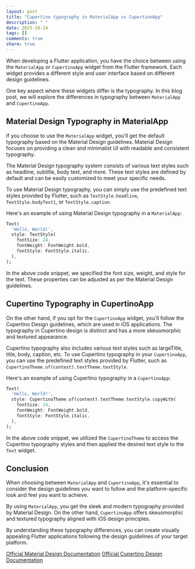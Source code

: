 ```yaml
---
layout: post
title: "Cupertino typography in MaterialApp vs CupertinoApp"
description: " "
date: 2023-10-24
tags: []
comments: true
share: true
---
```


When developing a Flutter application, you have the choice between using the `MaterialApp` or `CupertinoApp` widget from the Flutter framework. Each widget provides a different style and user interface based on different design guidelines.

One key aspect where these widgets differ is the typography. In this blog post, we will explore the differences in typography between `MaterialApp` and `CupertinoApp`.

## Material Design Typography in MaterialApp

If you choose to use the `MaterialApp` widget, you'll get the default typography based on the Material Design guidelines. Material Design focuses on providing a clean and minimalist UI with readable and consistent typography.

The Material Design typography system consists of various text styles such as headline, subtitle, body text, and more. These text styles are defined by default and can be easily customized to meet your specific needs.

To use Material Design typography, you can simply use the predefined text styles provided by Flutter, such as `TextStyle.headline`, `TextStyle.bodyText1`, or `TextStyle.caption`.

Here's an example of using Material Design typography in a `MaterialApp`:

```dart
Text(
  'Hello, World!',
  style: TextStyle(
    fontSize: 24,
    fontWeight: FontWeight.bold,
    fontStyle: FontStyle.italic,
  ),
);
```

In the above code snippet, we specified the font size, weight, and style for the text. These properties can be adjusted as per the Material Design guidelines.

## Cupertino Typography in CupertinoApp

On the other hand, if you opt for the `CupertinoApp` widget, you'll follow the Cupertino Design guidelines, which are used in iOS applications. The typography in Cupertino design is distinct and has a more skeuomorphic and textured appearance.

Cupertino typography also includes various text styles such as largeTitle, title, body, caption, etc. To use Cupertino typography in your `CupertinoApp`, you can use the predefined text styles provided by Flutter, such as `CupertinoTheme.of(context).textTheme.textStyle`.

Here's an example of using Cupertino typography in a `CupertinoApp`:

```dart
Text(
  'Hello, World!',
  style: CupertinoTheme.of(context).textTheme.textStyle.copyWith(
    fontSize: 24,
    fontWeight: FontWeight.bold,
    fontStyle: FontStyle.italic,
  ),
);
```

In the above code snippet, we utilized the `CupertinoTheme` to access the Cupertino typography styles and then applied the desired text style to the `Text` widget.

## Conclusion

When choosing between `MaterialApp` and `CupertinoApp`, it's essential to consider the design guidelines you want to follow and the platform-specific look and feel you want to achieve.

By using `MaterialApp`, you get the sleek and modern typography provided by Material Design. On the other hand, `CupertinoApp` offers skeuomorphic and textured typography aligned with iOS design principles.

By understanding these typography differences, you can create visually appealing Flutter applications following the design guidelines of your target platform.

[Official Material Design Documentation](https://material.io/design/typography/overview.html)
[Official Cupertino Design Documentation](https://developer.apple.com/design/human-interface-guidelines/ios/visual-design/typography/)